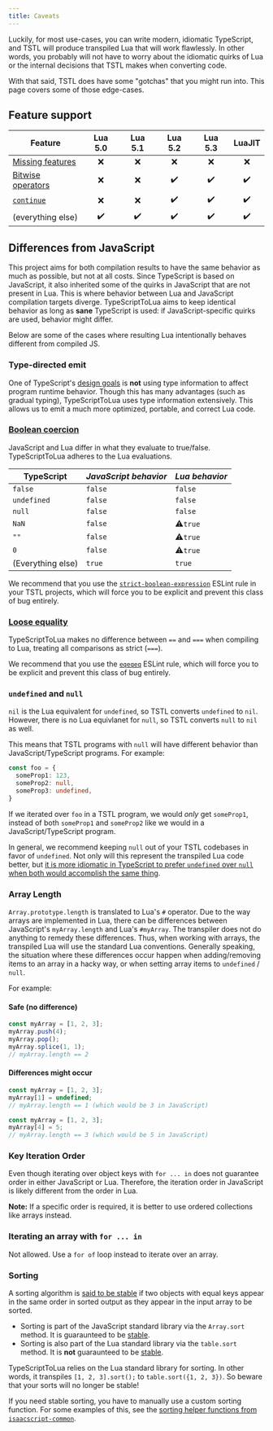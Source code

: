 ```yaml
---
title: Caveats
---
```


Luckily, for most use-cases, you can write modern, idiomatic TypeScript, and TSTL will produce transpiled Lua that will work flawlessly. In other words, you probably will not have to worry about the idiomatic quirks of Lua or the internal decisions that TSTL makes when converting code.

With that said, TSTL does have some "gotchas" that you might run into. This page covers some of those edge-cases.

## Feature support

| Feature             | Lua 5.0 | Lua 5.1 | Lua 5.2 | Lua 5.3 | LuaJIT |
| ------------------- | :-----: | :-----: | :-----: | :-----: | :----: |
| [Missing features]  |   ❌    |   ❌    |   ❌    |   ❌    |   ❌   |
| [Bitwise operators] |   ❌    |   ❌    |   ✔️    |   ✔️    |   ✔️   |
| [`continue`]        |   ❌    |   ❌    |   ✔️    |   ✔️    |   ✔️   |
| (everything else)   |   ✔️    |   ✔️    |   ✔️    |   ✔️    |   ✔️   |

[missing features]: https://github.com/TypeScriptToLua/TypeScriptToLua/issues?q=is%3Aissue+is%3Aopen+sort%3Aupdated-desc+label%3A%22missing+feature%22
[bitwise operators]: https://developer.mozilla.org/en-US/docs/Web/JavaScript/Reference/Operators/Bitwise_Operators
[`continue`]: https://developer.mozilla.org/en-US/docs/Web/JavaScript/Reference/Statements/continue

## Differences from JavaScript

This project aims for both compilation results to have the same behavior as much as possible, but not at all costs. Since TypeScript is based on JavaScript, it also inherited some of the quirks in JavaScript that are not present in Lua. This is where behavior between Lua and JavaScript compilation targets diverge. TypeScriptToLua aims to keep identical behavior as long as **sane** TypeScript is used: if JavaScript-specific quirks are used, behavior might differ.

Below are some of the cases where resulting Lua intentionally behaves different from compiled JS.

### Type-directed emit

One of TypeScript's [design goals](https://github.com/microsoft/TypeScript/wiki/TypeScript-Design-Goals) is **not** using type information to affect program runtime behavior. Though this has many advantages (such as gradual typing), TypeScriptToLua uses type information extensively. This allows us to emit a much more optimized, portable, and correct Lua code.

### [Boolean coercion](https://developer.mozilla.org/en-US/docs/Glossary/Falsy)

JavaScript and Lua differ in what they evaluate to true/false. TypeScriptToLua adheres to the Lua evaluations.

| TypeScript        | _JavaScript behavior_ | _Lua behavior_ |
| ----------------- | --------------------- | -------------- |
| `false`           | `false`               | `false`        |
| `undefined`       | `false`               | `false`        |
| `null`            | `false`               | `false`        |
| `NaN`             | `false`               | ⚠️`true`       |
| `""`              | `false`               | ⚠️`true`       |
| `0`               | `false`               | ⚠️`true`       |
| (Everything else) | `true`                | `true`         |

We recommend that you use the [`strict-boolean-expression`](https://typescript-eslint.io/rules/strict-boolean-expressions/) ESLint rule in your TSTL projects, which will force you to be explicit and prevent this class of bug entirely.

### [Loose equality](https://developer.mozilla.org/en-US/docs/Web/JavaScript/Equality_comparisons_and_sameness#Loose_equality_using)

TypeScriptToLua makes no difference between `==` and `===` when compiling to Lua, treating all comparisons as strict (`===`).

We recommend that you use the [`eqeqeq`](https://eslint.org/docs/latest/rules/eqeqeq) ESLint rule, which will force you to be explicit and prevent this class of bug entirely.

### `undefined` and `null`

`nil` is the Lua equivalent for `undefined`, so TSTL converts `undefined` to `nil`. However, there is no Lua equivlanet for `null`, so TSTL converts `null` to `nil` as well.

This means that TSTL programs with `null` will have different behavior than JavaScript/TypeScript programs. For example:

```ts
const foo = {
  someProp1: 123,
  someProp2: null,
  someProp3: undefined,
}
```

If we iterated over `foo` in a TSTL program, we would _only_ get `someProp1`, instead of both `someProp1` and `someProp2` like we would in a JavaScript/TypeScript program.

In general, we recommend keeping `null` out of your TSTL codebases in favor of `undefined`. Not only will this represent the transpiled Lua code better, but [it is more idiomatic in TypeScript to prefer `undefined` over `null` when both would accomplish the same thing](https://basarat.gitbook.io/typescript/recap/null-undefined).

### Array Length

`Array.prototype.length` is translated to Lua's `#` operator. Due to the way arrays are implemented in Lua, there can be differences between JavaScript's `myArray.length` and Lua's `#myArray`. The transpiler does not do anything to remedy these differences. Thus, when working with arrays, the transpiled Lua will use the standard Lua conventions. Generally speaking, the situation where these differences occur happen when adding/removing items to an array in a hacky way, or when setting array items to `undefined` / `null`.

For example:

#### Safe (no difference)

```ts
const myArray = [1, 2, 3];
myArray.push(4);
myArray.pop();
myArray.splice(1, 1);
// myArray.length == 2
```

#### Differences might occur

```ts
const myArray = [1, 2, 3];
myArray[1] = undefined;
// myArray.length == 1 (which would be 3 in JavaScript)
```

```ts
const myArray = [1, 2, 3];
myArray[4] = 5;
// myArray.length == 3 (which would be 5 in JavaScript)
```

### Key Iteration Order

Even though iterating over object keys with `for ... in` does not guarantee order in either JavaScript or Lua. Therefore, the iteration order in JavaScript is likely different from the order in Lua.

**Note:** If a specific order is required, it is better to use ordered collections like arrays instead.

### Iterating an array with `for ... in`

Not allowed. Use a `for of` loop instead to iterate over an array.

### Sorting

A sorting algorithm is [said to be stable](https://stackoverflow.com/questions/1517793/what-is-stability-in-sorting-algorithms-and-why-is-it-important) if two objects with equal keys appear in the same order in sorted output as they appear in the input array to be sorted.

- Sorting is part of the JavaScript standard library via the `Array.sort` method. It is guaraunteed to be [stable](https://developer.mozilla.org/en-US/docs/Web/JavaScript/Reference/Global_Objects/Array/sort).
- Sorting is also part of the Lua standard library via the `table.sort` method. It is **not** guaraunteed to be [stable](https://www.lua.org/manual/5.3/manual.html#pdf-table.sort).

TypeScriptToLua relies on the Lua standard library for sorting. In other words, it transpiles `[1, 2, 3].sort();` to `table.sort({1, 2, 3})`. So beware that your sorts will no longer be stable!

If you need stable sorting, you have to manually use a custom sorting function. For some examples of this, see the [sorting helper functions from `isaacscript-common`](https://github.com/IsaacScript/isaacscript/blob/main/packages/isaacscript-common/src/functions/sort.ts).
